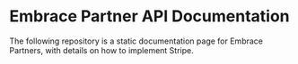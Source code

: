 # Embrace Partner API Documentation

The following repository is a static documentation page for Embrace Partners, with details on how to implement Stripe.
